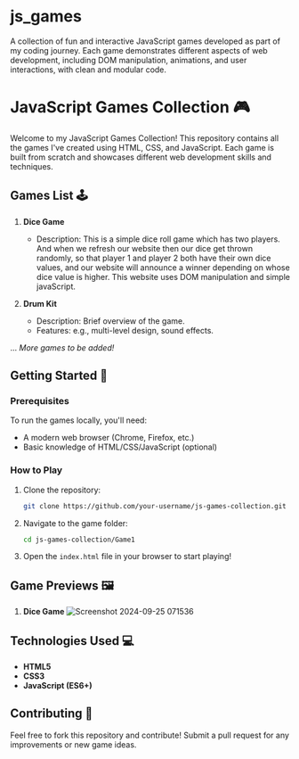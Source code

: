 # js_games
A collection of fun and interactive JavaScript games developed as part of my coding journey. Each game demonstrates different aspects of web development, including DOM manipulation, animations, and user interactions, with clean and modular code.
# JavaScript Games Collection 🎮

Welcome to my JavaScript Games Collection! This repository contains all the games I've created using HTML, CSS, and JavaScript. Each game is built from scratch and showcases different web development skills and techniques.

## Games List 🕹️
1. **Dice Game**
   - Description: This is a simple dice roll game which has two players. And when we refresh our website then our dice get thrown randomly, so that player 1 and player 2 both have their own dice values, and our website will announce a 
 winner depending on whose dice value is higher. This website uses DOM manipulation and simple javaScript.
    

2. **Drum Kit**
   - Description: Brief overview of the game.
   - Features: e.g., multi-level design, sound effects.

... *More games to be added!*

## Getting Started 🚀

### Prerequisites
To run the games locally, you'll need:
- A modern web browser (Chrome, Firefox, etc.)
- Basic knowledge of HTML/CSS/JavaScript (optional)

### How to Play
1. Clone the repository:
    ```bash
    git clone https://github.com/your-username/js-games-collection.git
    ```
2. Navigate to the game folder:
    ```bash
    cd js-games-collection/Game1
    ```
3. Open the `index.html` file in your browser to start playing!

## Game Previews 🖼️
1. **Dice Game**
   ![Screenshot 2024-09-25 071536](https://github.com/user-attachments/assets/30b24d52-7994-40e9-948e-967b60dc631a)


## Technologies Used 💻
- **HTML5**
- **CSS3**
- **JavaScript (ES6+)**

## Contributing 🤝
Feel free to fork this repository and contribute! Submit a pull request for any improvements or new game ideas.



